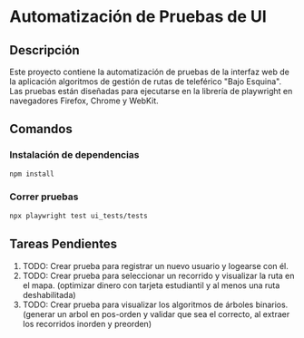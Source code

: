 # Automatización de Pruebas de UI

## Descripción
Este proyecto contiene la automatización de pruebas de la interfaz web de la aplicación algoritmos de gestión de rutas de teleférico "Bajo Esquina". Las pruebas están diseñadas para ejecutarse en la librería de playwright en navegadores Firefox, Chrome y WebKit.

## Comandos

### Instalación de dependencias
```bash
npm install
```

### Correr pruebas
```bash
npx playwright test ui_tests/tests
```

## Tareas Pendientes

1. TODO: Crear prueba para registrar un nuevo usuario y logearse con él.
2. TODO: Crear prueba para seleccionar un recorrido y visualizar la ruta en el mapa. (optimizar dinero con tarjeta estudiantil y al menos una ruta deshabilitada)
3. TODO: Crear prueba para visualizar los algoritmos de árboles binarios. (generar un arbol en pos-orden y validar que sea el correcto, al extraer los recorridos inorden y preorden)